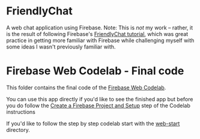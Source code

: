# FriendlyChat
A web chat application using Firebase. Note: This is *not* my work – rather, it is the result of following Firebase's [FriendlyChat tutorial](https://codelabs.developers.google.com/codelabs/firebase-web/#1), which was great practice in getting more familiar with Firebase while challenging myself with some ideas I wasn't previously familiar with.  

# Firebase Web Codelab - Final code

This folder contains the final code of the [Firebase Web Codelab](https://codelabs.developers.google.com/codelabs/firebase-web/).

You can use this app directly if you'd like to see the finished app but before you do follow the [Create a Firebase Project and Setup](https://codelabs.developers.google.com/codelabs/firebase-web/#3) step of the Codelab instructions

If you'd like to follow the step by step codelab start with the [web-start](../web-start) directory.

